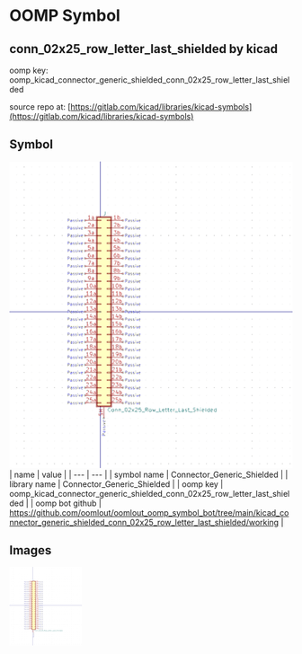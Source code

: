 # OOMP Symbol  
## conn_02x25_row_letter_last_shielded  by kicad  
  
oomp key: oomp_kicad_connector_generic_shielded_conn_02x25_row_letter_last_shielded  
  
source repo at: [https://gitlab.com/kicad/libraries/kicad-symbols](https://gitlab.com/kicad/libraries/kicad-symbols)  
## Symbol  
  
[![working.png](working_600.png)](working.png)  
| name | value | 
| --- | --- | 
| symbol name | Connector_Generic_Shielded | 
| library name | Connector_Generic_Shielded | 
| oomp key | oomp_kicad_connector_generic_shielded_conn_02x25_row_letter_last_shielded | 
| oomp bot github | https://github.com/oomlout/oomlout_oomp_symbol_bot/tree/main/kicad_connector_generic_shielded_conn_02x25_row_letter_last_shielded/working | 
## Images  
  
[![working.png](working_140.png)](working.png)  
